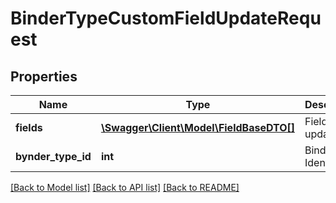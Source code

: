 # BinderTypeCustomFieldUpdateRequest

## Properties
Name | Type | Description | Notes
------------ | ------------- | ------------- | -------------
**fields** | [**\Swagger\Client\Model\FieldBaseDTO[]**](FieldBaseDTO.md) | Fields to update | [optional] 
**bynder_type_id** | **int** | Binder Identifier | [optional] 

[[Back to Model list]](../README.md#documentation-for-models) [[Back to API list]](../README.md#documentation-for-api-endpoints) [[Back to README]](../README.md)


